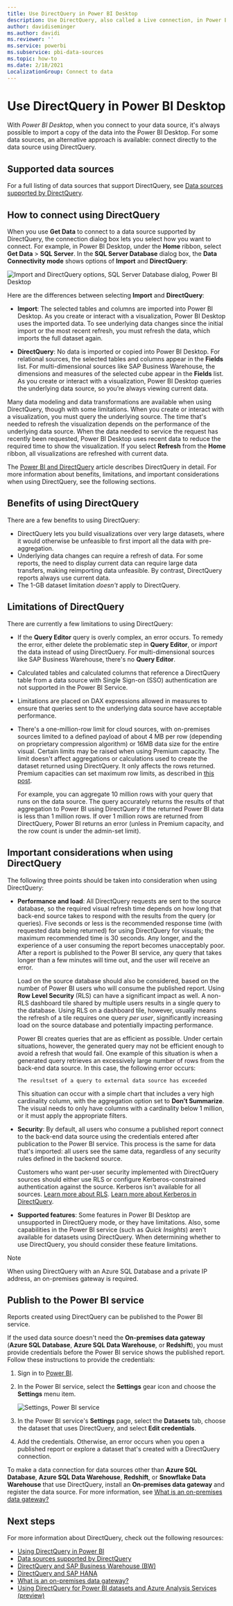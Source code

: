 ```yaml
---
title: Use DirectQuery in Power BI Desktop
description: Use DirectQuery, also called a Live connection, in Power BI Desktop
author: davidiseminger
ms.author: davidi
ms.reviewer: ''
ms.service: powerbi
ms.subservice: pbi-data-sources
ms.topic: how-to
ms.date: 2/18/2021
LocalizationGroup: Connect to data
---
```


# Use DirectQuery in Power BI Desktop
With *Power BI Desktop*, when you connect to your data source, it's always possible to import a copy of the data into the Power BI Desktop. For some data sources, an alternative approach is available: connect directly to the data source using DirectQuery.

## Supported data sources
For a full listing of data sources that support DirectQuery, see [Data sources supported by DirectQuery](power-bi-data-sources.md).

## How to connect using DirectQuery
When you use **Get Data** to connect to a data source supported by DirectQuery, the connection dialog box lets you select how you want to connect. For example, in Power BI Desktop, under the **Home** ribbon, select **Get Data** > **SQL Server**. In the **SQL Server Database** dialog box, the **Data Connectivity mode** shows options of **Import** and **DirectQuery**:

![Import and DirectQuery options, SQL Server Database dialog, Power BI Desktop](media/desktop-use-directquery/directquery_sqlserverdb.png)

Here are the differences between selecting **Import** and **DirectQuery**:

- **Import**: The selected tables and columns are imported into Power BI Desktop. As you create or interact with a visualization, Power BI Desktop uses the imported data. To see underlying data changes since the initial import or the most recent refresh, you must refresh the data, which imports the full dataset again.

- **DirectQuery**: No data is imported or copied into Power BI Desktop. For relational sources, the selected tables and columns appear in the **Fields** list. For multi-dimensional sources like SAP Business Warehouse, the dimensions and measures of the selected cube appear in the **Fields** list. As you create or interact with a visualization, Power BI Desktop queries the underlying data source, so you’re always viewing current data.

Many data modeling and data transformations are available when using DirectQuery, though with some limitations. When you create or interact with a visualization, you must query the underlying source. The time that's needed to refresh the visualization depends on the performance of the underlying data source. When the data needed to service the request has recently been requested, Power BI Desktop uses recent data to reduce the required time to show the visualization. If you select **Refresh** from the **Home** ribbon, all visualizations are refreshed with current data.

The [Power BI and DirectQuery](desktop-directquery-about.md) article describes DirectQuery in detail. For more information about benefits, limitations, and important considerations when using DirectQuery, see the following sections.

## Benefits of using DirectQuery
There are a few benefits to using DirectQuery:

- DirectQuery lets you build visualizations over very large datasets, where it would otherwise be unfeasible to first import all the data with pre-aggregation.
- Underlying data changes can require a refresh of data. For some reports, the need to display current data can require large data transfers, making reimporting data unfeasible. By contrast, DirectQuery reports always use current data.
- The 1-GB dataset limitation *doesn't* apply to DirectQuery.

## Limitations of DirectQuery
There are currently a few limitations to using DirectQuery:

- If the **Query Editor** query is overly complex, an error occurs. To remedy the error, either delete the problematic step in **Query Editor**, or *import* the data instead of using DirectQuery. For multi-dimensional sources like SAP Business Warehouse, there's no **Query Editor**.

- Calculated tables and calculated columns that reference a DirectQuery table from a data source with Single Sign-on (SSO) authentication are not supported in the Power BI Service.

- Limitations are placed on DAX expressions allowed in measures to ensure that queries sent to the underlying data source have acceptable performance.

- There's a one-million-row limit for cloud sources, with on-premises sources limited to a defined payload of about 4 MB per row (depending on proprietary compression algorithm) or 16MB data size for the entire visual. Certain limits may be raised when using Premium capacity. The limit doesn't affect aggregations or calculations used to create the dataset returned using DirectQuery. It only affects the rows returned. Premium capacities can set maximum row limits, as described in [this post](https://powerbi.microsoft.com/blog/five-new-power-bi-premium-capacity-settings-is-available-on-the-portal-preloaded-with-default-values-admin-can-review-and-override-the-defaults-with-their-preference-to-better-fence-their-capacity/). 

    For example, you can aggregate 10 million rows with your query that runs on the data source. The query accurately returns the results of that aggregation to Power BI using DirectQuery if the returned Power BI data is less than 1 million rows. If over 1 million rows are returned from DirectQuery, Power BI returns an error (unless in Premium capacity, and the row count is under the admin-set limit).


## Important considerations when using DirectQuery
The following three points should be taken into consideration when using DirectQuery:

- **Performance and load**: All DirectQuery requests are sent to the source database, so the required visual refresh time depends on how long that back-end source takes to respond with the results from the query (or queries). Five seconds or less is the recommended response time (with requested data being returned) for using DirectQuery for visuals; the maximum recommended time is 30 seconds. Any longer, and the experience of a user consuming the report becomes unacceptably poor. After a report is published to the Power BI service, any query that takes longer than a few minutes will time out, and the user will receive an error.
  
    Load on the source database should also be considered, based on the number of Power BI users who will consume the published report. Using **Row Level Security** (RLS) can have a significant impact as well. A non-RLS dashboard tile shared by multiple users results in a single query to the database. Using RLS on a dashboard tile, however, usually means the refresh of a tile requires one query *per user*, significantly increasing load on the source database and potentially impacting performance.
  
    Power BI creates queries that are as efficient as possible. Under certain situations, however, the generated query may not be efficient enough to avoid a refresh that would fail. One example of this situation is when a generated query retrieves an excessively large number of rows from the back-end data source. In this case, the following error occurs:

    ```output
    The resultset of a query to external data source has exceeded
    ```
  
    This situation can occur with a simple chart that includes a very high cardinality column, with the aggregation option set to **Don’t Summarize**. The visual needs to only have columns with a cardinality below 1 million, or it must apply the appropriate filters.

- **Security**: By default, all users who consume a published report connect to the back-end data source using the credentials entered after publication to the Power BI service. This process is the same for data that's imported: all users see the same data, regardless of any security rules defined in the backend source.

    Customers who want per-user security implemented with DirectQuery sources should either use RLS or configure Kerberos-constrained authentication against the source. Kerberos isn't available for all sources. [Learn more about RLS](../admin/service-admin-rls.md). [Learn more about Kerberos in DirectQuery](service-gateway-sso-kerberos.md).

- **Supported features**: Some features in Power BI Desktop are unsupported in DirectQuery mode, or they have limitations. Also, some capabilities in the Power BI service (such as *Quick Insights*) aren't available for datasets using DirectQuery. When determining whether to use DirectQuery, you should consider these feature limitations.

> [!NOTE]
> When using DirectQuery with an Azure SQL Database and a private IP address, an on-premises gateway is required. 

## Publish to the Power BI service
Reports created using DirectQuery can be published to the Power BI service.

If the used data source doesn't need the **On-premises data gateway** (**Azure SQL Database**, **Azure SQL Data Warehouse**, or **Redshift**), you must provide credentials before the Power BI service shows the published report. Follow these instructions to provide the credentials:

1. Sign in to [Power BI](https://www.powerbi.com/).
2. In the Power BI service, select the **Settings** gear icon and choose the **Settings** menu item.

    ![Settings, Power BI service](media/desktop-use-directquery/directquery_pbiservicesettings.png)

3. In the Power BI service's **Settings** page, select the **Datasets** tab, choose the dataset that uses DirectQuery, and select **Edit credentials**.

4. Add the credentials. Otherwise, an error occurs when you open a published report or explore a dataset that's created with a DirectQuery connection.

To make a data connection for data sources other than **Azure SQL Database**, **Azure SQL Data Warehouse**, **Redshift**, or **Snowflake Data Warehouse** that use DirectQuery, install an **On-premises data gateway** and register the data source. For more information, see [What is an on-premises data gateway?](service-gateway-onprem.md)

## Next steps
For more information about DirectQuery, check out the following resources:

- [Using DirectQuery in Power BI](desktop-directquery-about.md)
- [Data sources supported by DirectQuery](power-bi-data-sources.md)
- [DirectQuery and SAP Business Warehouse (BW)](desktop-directquery-sap-bw.md)
- [DirectQuery and SAP HANA](desktop-directquery-sap-hana.md)
- [What is an on-premises data gateway?](service-gateway-onprem.md)
- [Using DirectQuery for Power BI datasets and Azure Analysis Services (preview)](../connect-data/desktop-directquery-datasets-azure-analysis-services.md)
